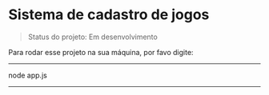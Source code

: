 <h1>Sistema de cadastro de jogos</h1>

>Status do projeto: Em desenvolvimento

Para rodar esse projeto na sua máquina, por favo digite:

***
node app.js
***
